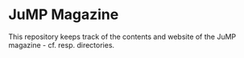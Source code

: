 JuMP Magazine
===

This repository keeps track of the contents and website of the JuMP
magazine - cf. resp. directories.



